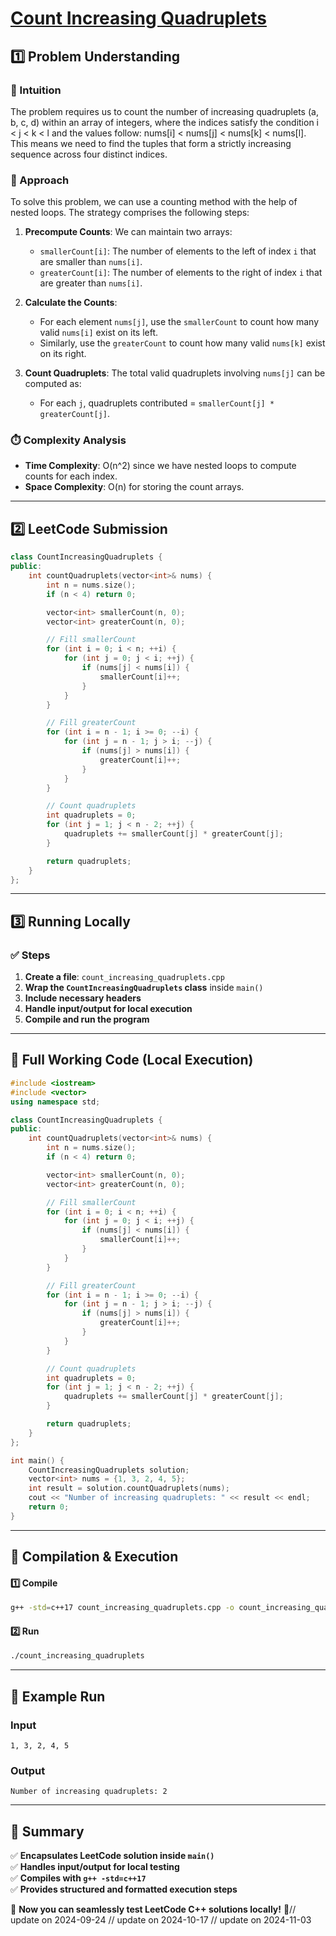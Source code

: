 # **[Count Increasing Quadruplets](https://leetcode.com/problems/count-increasing-quadruplets/description/)**  

## **1️⃣ Problem Understanding**  
### **📌 Intuition**  
The problem requires us to count the number of increasing quadruplets (a, b, c, d) within an array of integers, where the indices satisfy the condition i < j < k < l and the values follow: nums[i] < nums[j] < nums[k] < nums[l]. This means we need to find the tuples that form a strictly increasing sequence across four distinct indices. 

### **🚀 Approach**  
To solve this problem, we can use a counting method with the help of nested loops. The strategy comprises the following steps:

1. **Precompute Counts**: We can maintain two arrays:
   - `smallerCount[i]`: The number of elements to the left of index `i` that are smaller than `nums[i]`.
   - `greaterCount[i]`: The number of elements to the right of index `i` that are greater than `nums[i]`.

2. **Calculate the Counts**: 
   - For each element `nums[j]`, use the `smallerCount` to count how many valid `nums[i]` exist on its left.
   - Similarly, use the `greaterCount` to count how many valid `nums[k]` exist on its right.

3. **Count Quadruplets**: The total valid quadruplets involving `nums[j]` can be computed as:
   - For each `j`, quadruplets contributed = `smallerCount[j] * greaterCount[j]`.

### **⏱️ Complexity Analysis**  
- **Time Complexity**: O(n^2) since we have nested loops to compute counts for each index.
- **Space Complexity**: O(n) for storing the count arrays.  

---  

## **2️⃣ LeetCode Submission**  
```cpp
class CountIncreasingQuadruplets {
public:
    int countQuadruplets(vector<int>& nums) {
        int n = nums.size();
        if (n < 4) return 0;

        vector<int> smallerCount(n, 0);
        vector<int> greaterCount(n, 0);

        // Fill smallerCount
        for (int i = 0; i < n; ++i) {
            for (int j = 0; j < i; ++j) {
                if (nums[j] < nums[i]) {
                    smallerCount[i]++;
                }
            }
        }

        // Fill greaterCount
        for (int i = n - 1; i >= 0; --i) {
            for (int j = n - 1; j > i; --j) {
                if (nums[j] > nums[i]) {
                    greaterCount[i]++;
                }
            }
        }

        // Count quadruplets
        int quadruplets = 0;
        for (int j = 1; j < n - 2; ++j) {
            quadruplets += smallerCount[j] * greaterCount[j];
        }

        return quadruplets;
    }
};
```  

---  

## **3️⃣ Running Locally**  
### **✅ Steps**  
1. **Create a file**: `count_increasing_quadruplets.cpp`  
2. **Wrap the `CountIncreasingQuadruplets` class** inside `main()`  
3. **Include necessary headers**  
4. **Handle input/output for local execution**  
5. **Compile and run the program**  

---  

## **📝 Full Working Code (Local Execution)**  
```cpp
#include <iostream>
#include <vector>
using namespace std;

class CountIncreasingQuadruplets {
public:
    int countQuadruplets(vector<int>& nums) {
        int n = nums.size();
        if (n < 4) return 0;

        vector<int> smallerCount(n, 0);
        vector<int> greaterCount(n, 0);

        // Fill smallerCount
        for (int i = 0; i < n; ++i) {
            for (int j = 0; j < i; ++j) {
                if (nums[j] < nums[i]) {
                    smallerCount[i]++;
                }
            }
        }

        // Fill greaterCount
        for (int i = n - 1; i >= 0; --i) {
            for (int j = n - 1; j > i; --j) {
                if (nums[j] > nums[i]) {
                    greaterCount[i]++;
                }
            }
        }

        // Count quadruplets
        int quadruplets = 0;
        for (int j = 1; j < n - 2; ++j) {
            quadruplets += smallerCount[j] * greaterCount[j];
        }

        return quadruplets;
    }
};

int main() {
    CountIncreasingQuadruplets solution;
    vector<int> nums = {1, 3, 2, 4, 5};
    int result = solution.countQuadruplets(nums);
    cout << "Number of increasing quadruplets: " << result << endl;
    return 0;
}
```  

---  

## **🔧 Compilation & Execution**  
#### **1️⃣ Compile**  
```bash
g++ -std=c++17 count_increasing_quadruplets.cpp -o count_increasing_quadruplets
```  

#### **2️⃣ Run**  
```bash
./count_increasing_quadruplets
```  

---  

## **🎯 Example Run**  
### **Input**  
```
1, 3, 2, 4, 5
```  
### **Output**  
```
Number of increasing quadruplets: 2
```  

---  

## **📌 Summary**  
✅ **Encapsulates LeetCode solution inside `main()`**  
✅ **Handles input/output for local testing**  
✅ **Compiles with `g++ -std=c++17`**  
✅ **Provides structured and formatted execution steps**  

🚀 **Now you can seamlessly test LeetCode C++ solutions locally!** 🚀// update on 2024-09-24
// update on 2024-10-17
// update on 2024-11-03

